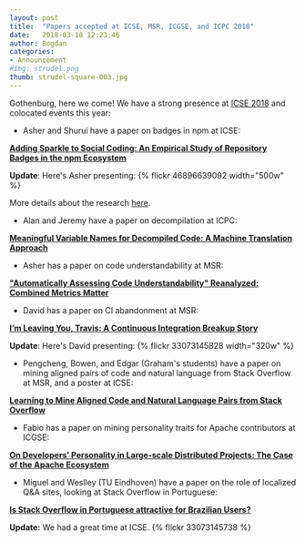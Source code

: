 ```yaml
---
layout: post
title:  "Papers accepted at ICSE, MSR, ICGSE, and ICPC 2018"
date:   2018-03-18 12:23:46
author: Bogdan
categories: 
- Announcement
#img: strudel.png
thumb: strudel-square-003.jpg
---
```


Gothenburg, here we come!
We have a strong presence at [ICSE 2018](https://www.icse2018.org) and 
colocated events this year:

- Asher and Shurui have a paper on badges in npm at ICSE:

[**Adding Sparkle to Social Coding: An Empirical Study of Repository Badges 
in the npm Ecosystem**](../papers/icse18badges.pdf)

**Update**: Here's Asher presenting:
{% flickr 46896639092 width="500w" %}

More details about the research [here](../../projects/badges/).

- Alan and Jeremy have a paper on decompilation at ICPC:

<!--more-->

[**Meaningful Variable Names for Decompiled Code: A Machine Translation 
Approach**](../papers/icpc18decompilation.pdf)

- Asher has a paper on code understandability at MSR:

[**"Automatically Assessing Code Understandability" Reanalyzed: Combined 
Metrics Matter**](../papers/msr18understandability.pdf)

- David has a paper on CI abandonment at MSR:

[**I’m Leaving You, Travis: A Continuous Integration Breakup 
Story**](../papers/msr18ci.pdf)

**Update**: Here's David presenting:
{% flickr 33073145828 width="320w" %}

- Pengcheng, Bowen, and Edgar (Graham's students) have a paper on mining 
aligned pairs of code and natural language from Stack Overflow at MSR, and 
a poster at ICSE:

[**Learning to Mine Aligned Code and Natural Language Pairs from Stack 
Overflow**](../papers/msr18so.pdf)

- Fabio has a paper on mining personality traits for Apache contributors 
at ICGSE:

[**On Developers’ Personality in Large-scale Distributed Projects: 
The Case of the Apache Ecosystem**](../papers/icgse18personality.pdf)

- Miguel and Weslley (TU Eindhoven) have a paper on the role of localized
Q&A sites, looking at Stack Overflow in Portuguese:

[**Is Stack Overflow in Portuguese attractive for Brazilian 
Users?**](../papers/icgse18sopt.pdf)

**Update:** We had a great time at ICSE.
{% flickr 33073145738 %}



